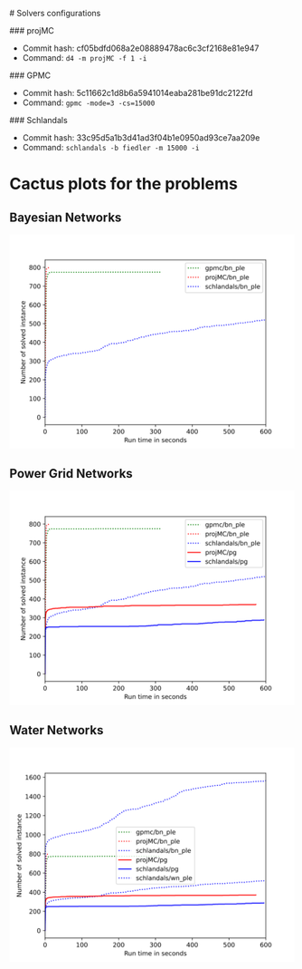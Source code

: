\# Solvers configurations

\#\#\# projMC
- Commit hash: cf05bdfd068a2e08889478ac6c3cf2168e81e947
- Command: `d4 -m projMC -f 1 -i `

\#\#\# GPMC
- Commit hash: 5c11662c1d8b6a5941014eaba281be91dc2122fd
- Command: `gpmc -mode=3 -cs=15000 `

\#\#\# Schlandals
- Commit hash: 33c95d5a1b3d41ad3f04b1e0950ad93ce7aa209e
- Command: `schlandals -b fiedler -m 15000 -i `

# Cactus plots for the problems
## Bayesian Networks
![](./cactus_plot_bn_bn_enc4_bn_ple.svg)
## Power Grid Networks
![](./cactus_plot_pg.svg)
## Water Networks
![](./cactus_plot_wn_wn_ple.svg)

